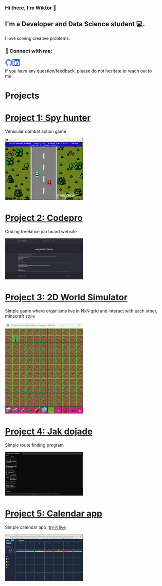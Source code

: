 <h3>
Hi there, I'm <a href="http://wiktornazaruk.me/" target="_blank" rel="noreferrer">Wiktor</a> 👋
</h3>

<h2>
I'm a Developer and Data Science student 💻.
</h2>

I love solving creative problems.

### 🤝 Connect with me:

<a href="https://github.com/wiktornazaruk"><img align="left" src="/img/icons/github.png" alt="Github" width="24px"/></a>

<a href="https://www.linkedin.com/in/wiktor-nazaruk-3b610018a/"><img align="left" src="/img/icons/linkedin.png" alt="LinkedIn" width="24px"/></a>

<br>

If you have any question/feedback, please do not hesitate to reach out to me!

# Projects

# [Project 1: Spy hunter](https://github.com/wiktornazaruk/spy_hunter)

Vehicular combat action game

![](/img/spyhunter_preview.png)

# [Project 2: Codepro](https://www.codepro.pro/)

Coding freelance job board website

![](/img/codepro_preview.png)

# [Project 3: 2D World Simulator](https://github.com/wiktornazaruk/2D_World_Simulator_Python)

Simple game where organisms live in NxN grid and interact with each other, minecraft style

![](/img/2D_world_simulator_preview.png)

# [Project 4: Jak dojade](https://github.com/wiktornazaruk/jak_dojade)

Simple route finding program

![](/img/jak_dojade_preview.png)

# [Project 5: Calendar app](https://github.com/wiktornazaruk/calendar-app)

Simple calendar app, [try it live](https://wiktornazaruk.github.io/calendar-app/)

![](/img/calendar_preview.png)
